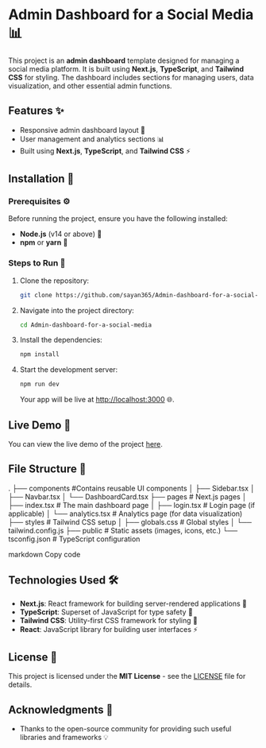 # Admin Dashboard for a Social Media 📊

This project is an **admin dashboard** template designed for managing a social media platform. It is built using **Next.js**, **TypeScript**, and **Tailwind CSS** for styling. The dashboard includes sections for managing users, data visualization, and other essential admin functions.

## Features ✨
- Responsive admin dashboard layout 📱
- User management and analytics sections 📊
- Built using **Next.js**, **TypeScript**, and **Tailwind CSS** ⚡

## Installation 🔧

### Prerequisites ⚙️

Before running the project, ensure you have the following installed:
- **Node.js** (v14 or above) 🚀
- **npm** or **yarn** 🧶

### Steps to Run 🔄

1. Clone the repository:
    ```bash
    git clone https://github.com/sayan365/Admin-dashboard-for-a-social-media.git
    ```

2. Navigate into the project directory:
    ```bash
    cd Admin-dashboard-for-a-social-media
    ```

3. Install the dependencies:
    ```bash
    npm install
    ```

4. Start the development server:
    ```bash
    npm run dev
    ```

    Your app will be live at [http://localhost:3000](http://localhost:3000) 🌐.

## Live Demo 🌟
You can view the live demo of the project [here](https://admindashboardforasocialmedia-1v31--3000--d3acb9e1.local-credentialless.webcontainer.io).

## File Structure 📁

. ├── components #Contains reusable UI components │ ├── Sidebar.tsx │ ├── Navbar.tsx │ └── DashboardCard.tsx ├── pages # Next.js pages │ ├── index.tsx # The main dashboard page │ ├── login.tsx # Login page (if applicable) │ └── analytics.tsx # Analytics page (for data visualization) ├── styles # Tailwind CSS setup │ ├── globals.css # Global styles │ └── tailwind.config.js ├── public # Static assets (images, icons, etc.) └── tsconfig.json # TypeScript configuration

markdown
Copy code

## Technologies Used 🛠️
- **Next.js**: React framework for building server-rendered applications 🚀
- **TypeScript**: Superset of JavaScript for type safety 🔐
- **Tailwind CSS**: Utility-first CSS framework for styling 🎨
- **React**: JavaScript library for building user interfaces ⚡

## License 📜
This project is licensed under the **MIT License** - see the [LICENSE](LICENSE) file for details.

## Acknowledgments 🙏
- Thanks to the open-source community for providing such useful libraries and frameworks 💡

